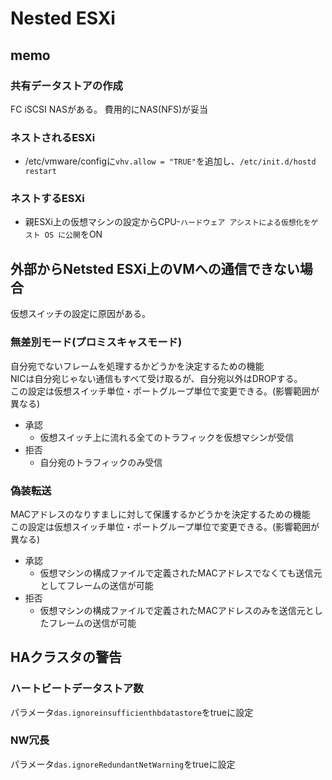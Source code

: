 # Nested ESXi
## memo
### 共有データストアの作成
FC iSCSI NASがある。 費用的にNAS(NFS)が妥当

### ネストされるESXi
- /etc/vmware/configに`vhv.allow = "TRUE"`を追加し、`/etc/init.d/hostd restart`

### ネストするESXi
- 親ESXi上の仮想マシンの設定からCPU-`ハードウェア アシストによる仮想化をゲスト OS に公開`をON

## 外部からNetsted ESXi上のVMへの通信できない場合
仮想スイッチの設定に原因がある。  
### 無差別モード(プロミスキャスモード)
自分宛でないフレームを処理するかどうかを決定するための機能  
NICは自分宛じゃない通信もすべて受け取るが、自分宛以外はDROPする。  
この設定は仮想スイッチ単位・ポートグループ単位で変更できる。(影響範囲が異なる)
- 承認
  - 仮想スイッチ上に流れる全てのトラフィックを仮想マシンが受信
- 拒否
  - 自分宛のトラフィックのみ受信

### 偽装転送
MACアドレスのなりすましに対して保護するかどうかを決定するための機能  
この設定は仮想スイッチ単位・ポートグループ単位で変更できる。(影響範囲が異なる)
- 承認
  - 仮想マシンの構成ファイルで定義されたMACアドレスでなくても送信元としてフレームの送信が可能
- 拒否
  - 仮想マシンの構成ファイルで定義されたMACアドレスのみを送信元としたフレームの送信が可能

## HAクラスタの警告
### ハートビートデータストア数
パラメータ`das.ignoreinsufficienthbdatastore`をtrueに設定
### NW冗長
パラメータ`das.ignoreRedundantNetWarning`をtrueに設定
